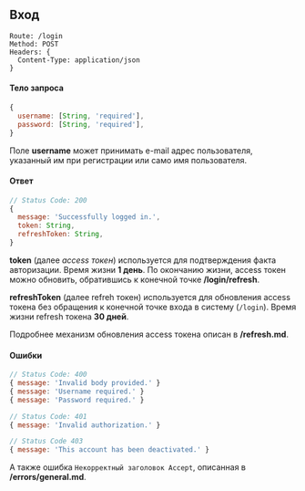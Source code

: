 ## Вход
```
Route: /login
Method: POST
Headers: {
  Content-Type: application/json
}
```

#### Тело запроса
```js
{
  username: [String, 'required'],
  password: [String, 'required'],
}
```

Поле **username** может принимать e-mail адрес пользователя, указанный им при регистрации или само имя пользователя.

#### Ответ
```js
// Status Code: 200
{
  message: 'Successfully logged in.',
  token: String,
  refreshToken: String,
}
```

**token** (далее _access токен_) используется для подтверждения факта авторизации.
Время жизни **1 день**.
По окончанию жизни, access токен можно обновить, обратившись к конечной точке **/login/refresh**.

**refreshToken** (далее refreh токен) используется для обновления access токена без обращения к конечной точке входа в систему (`/login`). 
Время жизни refresh токена **30 дней**.

Подробнее механизм обновления access токена описан в **/refresh.md**.

#### Ошибки
```js
// Status Code: 400
{ message: 'Invalid body provided.' }
{ message: 'Username required.' }
{ message: 'Password required.' }

// Status Code: 401
{ message: 'Invalid authorization.' }

// Status Code 403
{ message: 'This account has been deactivated.' }
```
А также ошибка `Некорректный заголовок Accept`, описанная в **/errors/general.md**.